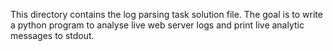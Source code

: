 This directory contains the log parsing task solution file. The goal is to write a python program to
analyse live web server logs and print live analytic messages to stdout.